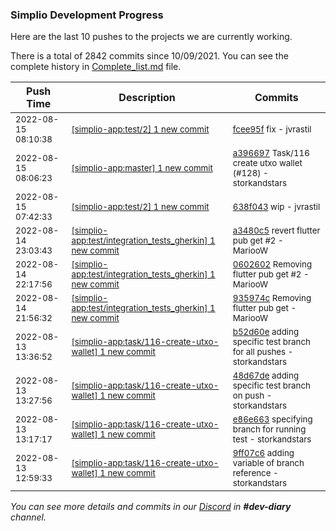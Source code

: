 
### Simplio Development Progress

Here are the last 10 pushes to the projects we are currently working.

There is a total of 2842 commits since 10/09/2021. You can see the complete history in
 [Complete_list.md](Complete_list.md) file.

| Push Time | Description | Commits |
| --- | --- | --- |
| <sub>2022-08-15 08:10:38</sub> | <sub>[[simplio-app:test/2] 1 new commit](https://github.com/SimplioOfficial/simplio-app/commit/fcee95f0978f38bf3cd68b1f8c1af6124bccea2d)</sub> | <sub>[fcee95f](https://github.com/SimplioOfficial/simplio-app/commit/fcee95f0978f38bf3cd68b1f8c1af6124bccea2d) fix - jvrastil</sub> |
| <sub>2022-08-15 08:06:23</sub> | <sub>[[simplio-app:master] 1 new commit](https://github.com/SimplioOfficial/simplio-app/commit/a3966974722736d48e262a7a7038bac6b0a4c42f)</sub> | <sub>[a396697](https://github.com/SimplioOfficial/simplio-app/commit/a3966974722736d48e262a7a7038bac6b0a4c42f) Task/116 create utxo wallet (#128) - storkandstars</sub> |
| <sub>2022-08-15 07:42:33</sub> | <sub>[[simplio-app:test/2] 1 new commit](https://github.com/SimplioOfficial/simplio-app/commit/638f043c2847fdbdcddc06c016e8d3aff2f5bc24)</sub> | <sub>[638f043](https://github.com/SimplioOfficial/simplio-app/commit/638f043c2847fdbdcddc06c016e8d3aff2f5bc24) wip - jvrastil</sub> |
| <sub>2022-08-14 23:03:43</sub> | <sub>[[simplio-app:test/integration\_tests\_gherkin] 1 new commit](https://github.com/SimplioOfficial/simplio-app/commit/a3480c5361625d76b4a9289c8a0ca7e4f14168f5)</sub> | <sub>[a3480c5](https://github.com/SimplioOfficial/simplio-app/commit/a3480c5361625d76b4a9289c8a0ca7e4f14168f5) revert flutter pub get #2 - MariooW</sub> |
| <sub>2022-08-14 22:17:56</sub> | <sub>[[simplio-app:test/integration\_tests\_gherkin] 1 new commit](https://github.com/SimplioOfficial/simplio-app/commit/0602602096bcef00213dbb63b070c94fa1898aa8)</sub> | <sub>[0602602](https://github.com/SimplioOfficial/simplio-app/commit/0602602096bcef00213dbb63b070c94fa1898aa8) Removing flutter pub get #2 - MariooW</sub> |
| <sub>2022-08-14 21:56:32</sub> | <sub>[[simplio-app:test/integration\_tests\_gherkin] 1 new commit](https://github.com/SimplioOfficial/simplio-app/commit/935974cf1653e1ce58d4700fce27067dcc6de02b)</sub> | <sub>[935974c](https://github.com/SimplioOfficial/simplio-app/commit/935974cf1653e1ce58d4700fce27067dcc6de02b) Removing flutter pub get - MariooW</sub> |
| <sub>2022-08-13 13:36:52</sub> | <sub>[[simplio-app:task/116\-create\-utxo\-wallet] 1 new commit](https://github.com/SimplioOfficial/simplio-app/commit/b52d60eff530ac1f0a3adb0d7428dba4fa22d518)</sub> | <sub>[b52d60e](https://github.com/SimplioOfficial/simplio-app/commit/b52d60eff530ac1f0a3adb0d7428dba4fa22d518) adding specific test branch for all pushes - storkandstars</sub> |
| <sub>2022-08-13 13:27:56</sub> | <sub>[[simplio-app:task/116\-create\-utxo\-wallet] 1 new commit](https://github.com/SimplioOfficial/simplio-app/commit/48d67de5c38772efdd99185dd546d2df36d0cd85)</sub> | <sub>[48d67de](https://github.com/SimplioOfficial/simplio-app/commit/48d67de5c38772efdd99185dd546d2df36d0cd85) adding specific test branch on push - storkandstars</sub> |
| <sub>2022-08-13 13:17:17</sub> | <sub>[[simplio-app:task/116\-create\-utxo\-wallet] 1 new commit](https://github.com/SimplioOfficial/simplio-app/commit/e86e66358f8157a03618079ce3ed78c2bd029f56)</sub> | <sub>[e86e663](https://github.com/SimplioOfficial/simplio-app/commit/e86e66358f8157a03618079ce3ed78c2bd029f56) specifying branch for running test - storkandstars</sub> |
| <sub>2022-08-13 12:59:33</sub> | <sub>[[simplio-app:task/116\-create\-utxo\-wallet] 1 new commit](https://github.com/SimplioOfficial/simplio-app/commit/9ff07c641c96f841a99da6d2dd0cb4b5d4c8cf7f)</sub> | <sub>[9ff07c6](https://github.com/SimplioOfficial/simplio-app/commit/9ff07c641c96f841a99da6d2dd0cb4b5d4c8cf7f) adding variable of branch reference - storkandstars</sub> |

_You can see more details and commits in our [Discord](https://discord.gg/aKhjuwZmdP) in **#dev-diary** channel._
